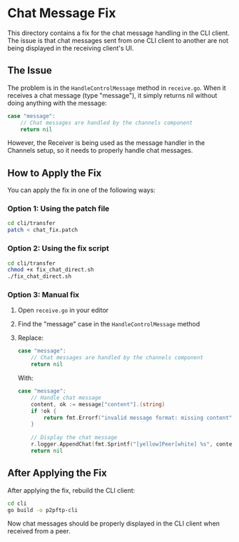 # Chat Message Fix

This directory contains a fix for the chat message handling in the CLI client. The issue is that chat messages sent from one CLI client to another are not being displayed in the receiving client's UI.

## The Issue

The problem is in the `HandleControlMessage` method in `receive.go`. When it receives a chat message (type "message"), it simply returns nil without doing anything with the message:

```go
case "message":
    // Chat messages are handled by the channels component
    return nil
```

However, the Receiver is being used as the message handler in the Channels setup, so it needs to properly handle chat messages.

## How to Apply the Fix

You can apply the fix in one of the following ways:

### Option 1: Using the patch file

```bash
cd cli/transfer
patch < chat_fix.patch
```

### Option 2: Using the fix script

```bash
cd cli/transfer
chmod +x fix_chat_direct.sh
./fix_chat_direct.sh
```

### Option 3: Manual fix

1. Open `receive.go` in your editor
2. Find the "message" case in the `HandleControlMessage` method
3. Replace:
   ```go
   case "message":
       // Chat messages are handled by the channels component
       return nil
   ```
   
   With:
   ```go
   case "message":
       // Handle chat message
       content, ok := message["content"].(string)
       if !ok {
           return fmt.Errorf("invalid message format: missing content")
       }
       
       // Display the chat message
       r.logger.AppendChat(fmt.Sprintf("[yellow]Peer[white] %s", content))
       return nil
   ```

## After Applying the Fix

After applying the fix, rebuild the CLI client:

```bash
cd cli
go build -o p2pftp-cli
```

Now chat messages should be properly displayed in the CLI client when received from a peer.